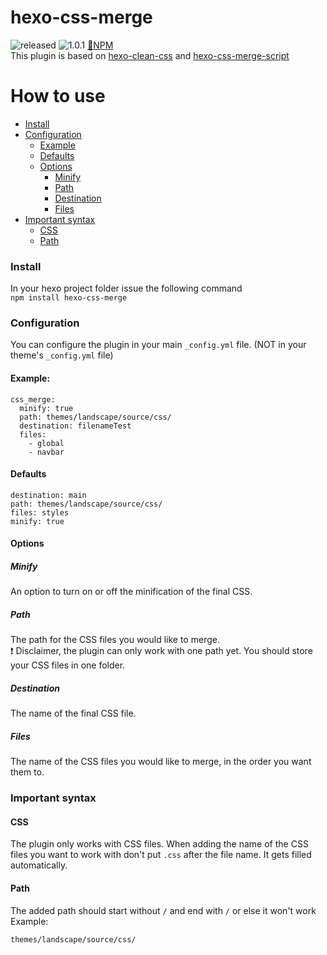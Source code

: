 # hexo-css-merge 
![released](https://badgen.net/badge/version/released/green) 
![1.0.1](https://badgen.net/badge/version-number/1.0.1/blue)
[:school_satchel:NPM](https://www.npmjs.com/package/hexo-css-merge)
<br/>This plugin is based on [hexo-clean-css](https://github.com/hexojs/hexo-clean-css) and [hexo-css-merge-script](https://github.com/hexojs/hexo-clean-css)
# How to use
- [Install](#install)
- [Configuration](#configuration)
  - [Example](#example)
  - [Defaults](#defaults)
  - [Options](#options)
    - [Minify](#minify)
    - [Path](#path)
    - [Destination](#destination)
    - [Files](#files)
- [Important syntax](#important-syntax)
  - [CSS](#css)
  - [Path](#path)
### Install
In your hexo project folder issue the following command
<br>`npm install hexo-css-merge`
### Configuration
You can configure the plugin in your main `_config.yml` file. (NOT in your theme's `_config.yml` file)
#### Example:
```
css_merge:
  minify: true
  path: themes/landscape/source/css/
  destination: filenameTest
  files:
    - global
    - navbar
```
#### Defaults
```
destination: main
path: themes/landscape/source/css/
files: styles
minify: true
```
#### Options
##### Minify
An option to turn on or off the minification of the final CSS.
##### Path
The path for the CSS files you would like to merge.
<br/>:exclamation: Disclaimer, the plugin can only work with one path yet. You should store your CSS files in one folder.
##### Destination
The name of the final CSS file.
##### Files
The name of the CSS files you would like to merge, in the order you want them to.

### Important syntax
#### CSS
The plugin only works with CSS files. When adding the name of the CSS files you want to work with don't put `.css` after the file name. It gets filled automatically.
#### Path
The added path should start without `/` and end with `/` or else it won't work
<br/>Example:
```
themes/landscape/source/css/
```
